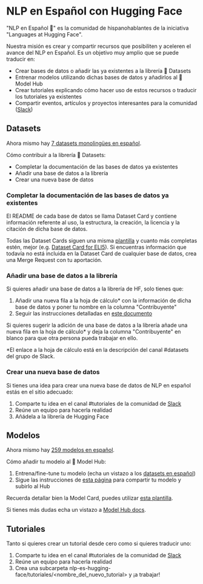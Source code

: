 # NLP en Español con Hugging Face

"NLP en Español 🤗" es la comunidad de hispanohablantes de la iniciativa "Languages at Hugging Face".

Nuestra misión es crear y compartir recursos que posibiliten y aceleren el avance del NLP en Español. Es un objetivo muy amplio que se puede traducir en:
- Crear bases de datos o añadir las ya existentes a la librería 🤗 Datasets
- Entrenar modelos utilizando dichas bases de datos y añadirlos al 🤗 Model Hub
- Crear tutoriales explicando cómo hacer uso de estos recursos o traducir los tutoriales ya existentes
- Compartir eventos, artículos y proyectos interesantes para la comunidad ([Slack](https://join.slack.com/t/nlpenespaol/shared_invite/zt-n0cpcd87-hdAR_qiHtDcCAlCyZtwDKQ))

## Datasets
Ahora mismo hay [7 datasets monolingües en español](https://huggingface.co/datasets?filter=languages:es,multilinguality:monolingual).

Cómo contribuir a la librería 🤗 Datasets:
- Completar la documentación de las bases de datos ya existentes
- Añadir una base de datos a la librería
- Crear una nueva base de datos

### Completar la documentación de las bases de datos ya existentes
El README de cada base de datos se llama Dataset Card y contiene información referente al uso, la estructura, la creación, la licencia y la citación de dicha base de datos.

Todas las Dataset Cards siguen una misma [plantilla](https://github.com/huggingface/datasets/blob/master/templates/README_guide.md) y cuanto más completas estén, mejor
(e.g. [Dataset Card for ELI5](https://github.com/huggingface/datasets/tree/master/datasets/eli5#dataset-card-for-eli5)). 
Si encuentras información que todavía no está incluida en la Dataset Card de cualquier base de datos, crea una Merge Request con tu aportación.

### Añadir una base de datos a la librería
Si quieres añadir una base de datos a la librería de HF, solo tienes que:
1. Añadir una nueva fila a la hoja de cálculo* con la información de dicha base de datos y poner tu nombre en la columna "Contribuyente"
2. Seguir las instrucciones detalladas en [este documento](https://github.com/huggingface/datasets/blob/master/ADD_NEW_DATASET.md)

Si quieres sugerir la adición de una base de datos a la librería añade una nueva fila en la hoja de cálculo* y 
deja la columna "Contribuyente" en blanco para que otra persona pueda trabajar en ello.

*El enlace a la hoja de cálculo está en la descripción del canal #datasets del grupo de Slack.

### Crear una nueva base de datos
Si tienes una idea para crear una nueva base de datos de NLP en español estás en el sitio adecuado:
1. Comparte tu idea en el canal #tutoriales de la comunidad de [Slack](https://join.slack.com/t/nlpenespaol/shared_invite/zt-n0cpcd87-hdAR_qiHtDcCAlCyZtwDKQ)
2. Reúne un equipo para hacerla realidad
3. Añádela a la librería de Hugging Face

## Modelos
Ahora mismo hay [259 modelos en español](https://huggingface.co/models?filter=es).

Cómo añadir tu modelo al 🤗 Model Hub:
1. Entrena/fine-tune tu modelo (echa un vistazo a los [datasets en español](https://huggingface.co/datasets?filter=languages:es,multilinguality:monolingual))
2. Sigue las instrucciones de [esta página](https://huggingface.co/transformers/model_sharing.html) para compartir tu modelo y subirlo al Hub

Recuerda detallar bien la Model Card, puedes utilizar [esta plantilla](https://github.com/huggingface/model_card).

Si tienes más dudas echa un vistazo a [Model Hub docs](https://huggingface.co/docs).


## Tutoriales
Tanto si quieres crear un tutorial desde cero como si quieres traducir uno:
1. Comparte tu idea en el canal #tutoriales de la comunidad de [Slack](https://join.slack.com/t/nlpenespaol/shared_invite/zt-n0cpcd87-hdAR_qiHtDcCAlCyZtwDKQ)
2. Reúne un equipo para hacerla realidad
3. Crea una subcarpeta nlp-es-hugging-face/tutoriales/<nombre_del_nuevo_tutorial> y ¡a trabajar!
